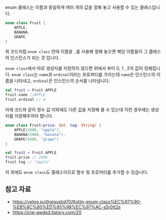 enum 클래스는 이름과 동일하게 여러 개의 값을 정해 놓고 사용할 수 있는 클래스입니다.
```Kotlin
enum class Fruit {  
    APPLE,  
    BANANA,  
    GRAPE  
}
```
위 코드처럼 `enum class` 안에 이름을 `,`를 사용해 정해 놓으면 해당 이름들이 그 클래스의 인스턴스가 되는 것 입니다.

`enum class`에서 따로 생성자를 지정하지 않으면 위에서 부터 0, 1 , 2의 값이 정해집니다.
`enum class`는 `name`과 `ordinal`이라는 프로퍼티를 가지는데 `name`은 인스턴스의 이름을 나타내고, `ordinal`은 인스턴스의 순서를 나타냅니다.

```Kotlin
val fruit = Fruit.APPLE
fruit.name //APPLE
fruit.ordinal // 0
```

아래 코드와 같이 정수 값 이외에도 다른 값을 지정해 줄 수 있는데 이런 경우에는 생성자를 지정해주어야 합니다.
```Kotlin
enum class Fruit(price: Int, tag: String) {  
    APPLE(2000, "apple"),  
    BANANA(5000, "banana"),  
    GRAPE(6000, "grape")  
}

val fruit = Fruit.APPLE
fruit.price // 2000
fruit.tag // "apple"
```

이 외에도 `enum class`도 클래스이므로 함수 및 프로퍼티를 추가할 수 있습니다.

## 참고 자료
- https://velog.io/@gjgustjd70/Kotlin-enum-class%EC%97%90-%EB%8C%80%ED%95%98%EC%97%AC-s5r0tt2s
- https://cjw-awdsd.tistory.com/20